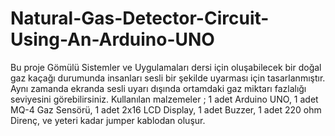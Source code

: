 # Natural-Gas-Detector-Circuit-Using-An-Arduino-UNO
Bu proje Gömülü Sistemler ve Uygulamaları dersi için oluşabilecek bir doğal gaz kaçağı durumunda insanları sesli bir şekilde uyarması için tasarlanmıştır. Aynı zamanda ekranda sesli uyarı dışında ortamdaki gaz miktarı fazlalığı seviyesini görebilirsiniz. 
Kullanılan malzemeler ; 1 adet Arduino UNO,
                        1 adet MQ-4 Gaz Sensörü,
                        1 adet 2x16 LCD Display,
                        1 adet Buzzer,
                        1 adet 220 ohm Direnç, ve
                        yeteri kadar jumper kablodan oluşur.
